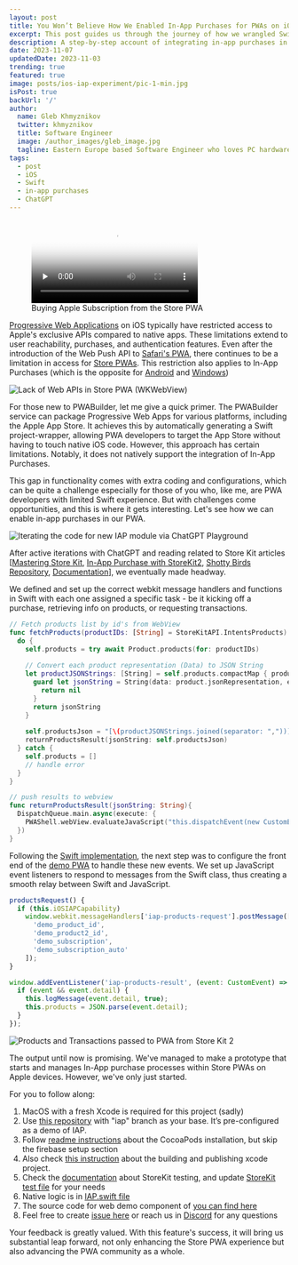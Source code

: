 ```yaml
---
layout: post
title: You Won’t Believe How We Enabled In-App Purchases for PWAs on iOS
excerpt: This post guides us through the journey of how we wrangled Swift to integrate in-app purchases in iOS PWAs.
description: A step-by-step account of integrating in-app purchases in iOS PWAs despite the restrictions.
date: 2023-11-07
updatedDate: 2023-11-03
trending: true
featured: true
image: posts/ios-iap-experiment/pic-1-min.jpg
isPost: true
backUrl: '/'
author:
  name: Gleb Khmyznikov
  twitter: khmyznikov
  title: Software Engineer
  image: /author_images/gleb_image.jpg
  tagline: Eastern Europe based Software Engineer who loves PC hardware, gaming handhelds, classic cars and web technologies.
tags:
  - post
  - iOS
  - Swift
  - in-app purchases
  - ChatGPT
---
```


<figure>
  <video preload="none" controls poster="/posts/ios-iap-experiment/pic-1-min.jpg">
    <source src="/posts/ios-iap-experiment/video.webm" type="video/webm">
  </video>
  <figcaption>Buying Apple Subscription from the Store PWA</figcaption>
</figure>

[Progressive Web Applications](https://docs.pwabuilder.com/#/home/pwa-intro) on iOS typically have restricted access to Apple's exclusive APIs compared to native apps. These limitations extend to user reachability, purchases, and authentication features. Even after the introduction of the Web Push API to [Safari's PWA](https://www.macrumors.com/how-to/use-web-apps-iphone-ipad/), there continues to be a limitation in access for [Store PWAs](https://docs.pwabuilder.com/#/builder/app-store?id=publishing-pwas-to-the-app-store). This restriction also applies to In-App Purchases (which is the opposite for [Android](https://chromeos.dev/en/publish/pwa-play-billing) and [Windows](https://blogs.windows.com/msedgedev/2023/05/23/microsoft-edge-build-2023-innovations-in-ai-productivity-management-sidebar-apps/#digitalgoods:~:text=Digital%20goods%20API%20support%20for%20in%2Dapp%20purchases%20is%20coming%20to%20Microsoft%20Edge%20Progressive%20Web%20Apps%20(PWAs)%20published%20on%20Microsoft%20Store))

![Lack of Web APIs in Store PWA (WKWebView)](/posts/ios-iap-experiment/pic-2-min.jpg)

For those new to PWABuilder, let me give a quick primer. The PWABuilder service can package Progressive Web Apps for various platforms, including the Apple App Store. It achieves this by automatically generating a Swift project-wrapper, allowing PWA developers to target the App Store without having to touch native iOS code. However, this approach has certain limitations. Notably, it does not natively support the integration of In-App Purchases.

This gap in functionality comes with extra coding and configurations, which can be quite a challenge especially for those of you who, like me, are PWA developers with limited Swift experience. But with challenges come opportunities, and this is where it gets interesting. Let's see how we can enable in-app purchases in our PWA.

![Iterating the code for new IAP module via ChatGPT Playground](/posts/ios-iap-experiment/pic-3-min.jpg)

After active iterations with ChatGPT and reading related to Store Kit articles [[Mastering Store Kit](https://swiftwithmajid.com/2023/08/01/mastering-storekit2/), [In-App Purchase with StoreKit2](https://santoshbotre01.medium.com/in-app-purchase-with-storekit-2-using-xcode-locally-without-appstore-connect-account-391b01cfbeda), [Shotty Birds Repository](https://github.com/4Stryngs/shotty-bird-ios/blob/master/Shotty%20Bird%20Shared/In-App%20Puchases/StoreManager.swift), [Documentation](https://developer.apple.com/documentation/storekit/in-app_purchase/implementing_a_store_in_your_app_using_the_storekit_api)], we eventually made headway.

We defined and set up the correct webkit message handlers and functions in Swift with each one assigned a specific task - be it kicking off a purchase, retrieving info on products, or requesting transactions.

```swift
// Fetch products list by id's from WebView
func fetchProducts(productIDs: [String] = StoreKitAPI.IntentsProducts) async {
  do {
    self.products = try await Product.products(for: productIDs)
    
    // Convert each product representation (Data) to JSON String
    let productJSONStrings: [String] = self.products.compactMap { product in
      guard let jsonString = String(data: product.jsonRepresentation, encoding: .utf8) else {
        return nil
      }
      return jsonString
    }
    
    self.productsJson = "[\(productJSONStrings.joined(separator: ","))]"
    returnProductsResult(jsonString: self.productsJson)
  } catch {
    self.products = []
    // handle error
  }
}

// push results to webview
func returnProductsResult(jsonString: String){
  DispatchQueue.main.async(execute: {
    PWAShell.webView.evaluateJavaScript("this.dispatchEvent(new CustomEvent('iap-products-result', { detail: '\(jsonString)' }))")
  })
}
```

Following the [Swift implementation](https://github.com/khmyznikov/ios-pwa-wrap/tree/iap), the next step was to configure the front end of the [demo PWA](https://github.com/khmyznikov/ios-pwa-shell) to handle these new events. We set up JavaScript event listeners to respond to messages from the Swift class, thus creating a smooth relay between Swift and JavaScript.

```javascript
productsRequest() {
  if (this.iOSIAPCapability)
    window.webkit.messageHandlers['iap-products-request'].postMessage([
      'demo_product_id', 
      'demo_product2_id',
      'demo_subscription',
      'demo_subscription_auto'
    ]);
}

window.addEventListener('iap-products-result', (event: CustomEvent) => {
  if (event && event.detail) {
    this.logMessage(event.detail, true);
    this.products = JSON.parse(event.detail);
  }
});

```

![Products and Transactions passed to PWA from Store Kit 2](/posts/ios-iap-experiment/pic-4-min.jpg)

The output until now is promising. We've managed to make a prototype that starts and manages In-App purchase processes within Store PWAs on Apple devices. However, we've only just started.

For you to follow along:
1. MacOS with a fresh Xcode is required for this project (sadly)
2. Use [this repository](https://github.com/khmyznikov/ios-pwa-wrap/tree/iap) with "iap" branch as your base. It’s pre-configured as a demo of IAP.
3. Follow [readme instructions](https://github.com/khmyznikov/ios-pwa-wrap/tree/iap#readme) about the CocoaPods installation, but skip the firebase setup section
4. Also check [this instruction](https://docs.pwabuilder.com/#/builder/app-store?id=building-your-app) about the building and publishing xcode project.
5. Check the [documentation](https://developer.apple.com/documentation/xcode/setting-up-storekit-testing-in-xcode/) about StoreKit testing, and update [StoreKit test file](https://github.com/khmyznikov/ios-pwa-wrap/blob/iap/pwaShellStore.storekit) for your needs
6. Native logic is in [IAP.swift file](https://github.com/khmyznikov/ios-pwa-wrap/blob/iap/pwa-shell/IAP.swift)
7. The source code for web demo component of [you can find here](https://github.com/khmyznikov/ios-pwa-shell/blob/main/src/components/in-app-purchase.ts)
8. Feel free to create [issue here](https://github.com/khmyznikov/ios-pwa-wrap/issues) or reach us in [Discord](https://aka.ms/pwabuilderdiscord) for any questions 

Your feedback is greatly valued. With this feature's success, it will bring us substantial leap forward, not only enhancing the Store PWA experience but also advancing the PWA community as a whole.